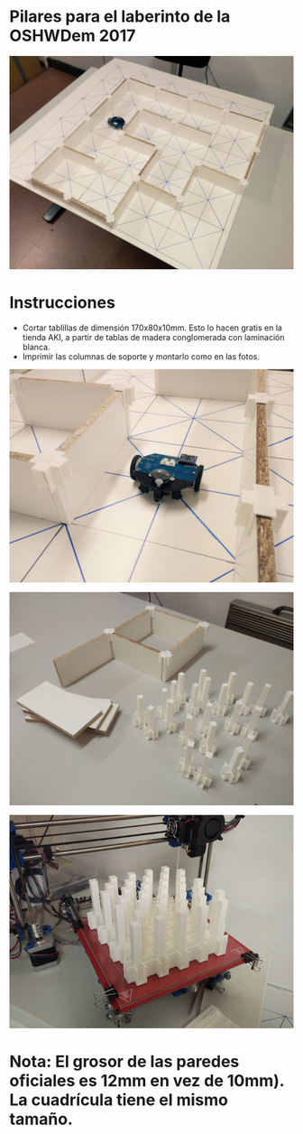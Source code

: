 
# Pilares para el laberinto de la OSHWDem 2017

![](fotos/montado.jpg)


# Instrucciones

- Cortar tablillas de dimensión 170x80x10mm. Esto lo hacen gratis en la tienda AKI, a partir de tablas de madera conglomerada con laminación blanca.
- Imprimir las columnas de soporte y montarlo como en las fotos.


![](fotos/robot.jpg)

![](fotos/piezas.jpg)

![](fotos/impresion.jpg)

# Nota: El grosor de las paredes oficiales es 12mm en vez de 10mm). La cuadrícula tiene el mismo tamaño.
